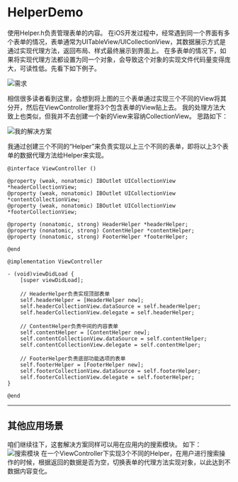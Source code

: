# HelperDemo
使用Helper.h负责管理表单的内容。
在iOS开发过程中，经常遇到同一个界面有多个表单的情况，表单通常为UITableView/UICollectionView，其数据展示方式是通过实现代理方法，返回布局、样式最终展示到界面上。
在多表单的情况下，如果将实现代理方法都设置为同一个对象，会导致这个对象的实现文件代码量变得庞大，可读性低。先看下如下例子。

 ![需求](https://upload-images.jianshu.io/upload_images/2083012-f28fd3eb65812ee6.jpg?imageMogr2/auto-orient/strip%7CimageView2/2/w/1240)
 
相信很多读者看到这里，会想到将上图的三个表单通过实现三个不同的View将其分开，然后在ViewController里将3个包含表单的View贴上去。
我的处理方法大致上也类似，但我并不去创建一个新的View来容纳CollectionView。
思路如下：

![我的解决方案](https://upload-images.jianshu.io/upload_images/2083012-e730dda14760d051.png?imageMogr2/auto-orient/strip%7CimageView2/2/w/640) 

我通过创建三个不同的“Helper”来负责实现以上三个不同的表单，即将以上3个表单的数据代理方法给Helper来实现。
``` 
@interface ViewController ()

@property (weak, nonatomic) IBOutlet UICollectionView *headerCollectionView;
@property (weak, nonatomic) IBOutlet UICollectionView *contentCollectionView;
@property (weak, nonatomic) IBOutlet UICollectionView *footerCollectionView;

@property (nonatomic, strong) HeaderHelper *headerHelper;
@property (nonatomic, strong) ContentHelper *contentHelper;
@property (nonatomic, strong) FooterHelper *footerHelper;

@end

@implementation ViewController

- (void)viewDidLoad {
    [super viewDidLoad];
    
    // HeaderHelper负责实现顶部表单
    self.headerHelper = [HeaderHelper new];
    self.headerCollectionView.dataSource = self.headerHelper;
    self.headerCollectionView.delegate = self.headerHelper;
    
    // ContentHelper负责中间的内容表单
    self.contentHelper = [ContentHelper new];
    self.contentCollectionView.dataSource = self.contentHelper;
    self.contentCollectionView.delegate = self.contentHelper;
    
    // FooterHelper负责底部功能选项的表单
    self.footerHelper = [FooterHelper new];
    self.footerCollectionView.dataSource = self.footerHelper;
    self.footerCollectionView.delegate = self.footerHelper;
} 

@end
```
---
## 其他应用场景
咱们继续往下，这套解决方案同样可以用在应用内的搜索模块。
如下：
![搜索模块](https://upload-images.jianshu.io/upload_images/2083012-a5885b5d9ae7e4f8.jpg?imageMogr2/auto-orient/strip%7CimageView2/2/w/1240)
在一个ViewController下实现3个不同的Helper，在用户进行搜索操作的时候，根据返回的数据是否为空，切换表单的代理方法实现对象，以此达到不数据内容变化。
